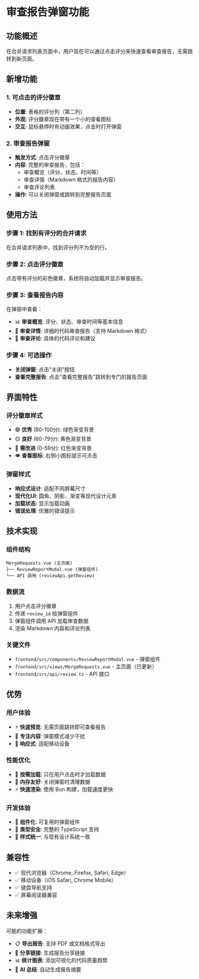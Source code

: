 # 审查报告弹窗功能

## 功能概述

在合并请求列表页面中，用户现在可以通过点击评分来快速查看审查报告，无需跳转到新页面。

## 新增功能

### 1. 可点击的评分徽章

- **位置**: 表格的评分列（第二列）
- **外观**: 评分徽章现在带有一个小的查看图标
- **交互**: 鼠标悬停时有动画效果，点击时打开弹窗

### 2. 审查报告弹窗

- **触发方式**: 点击评分徽章
- **内容**: 完整的审查报告，包括：
  - 审查概览（评分、状态、时间等）
  - 审查详情（Markdown 格式的报告内容）
  - 审查评论列表
- **操作**: 可以关闭弹窗或跳转到完整报告页面

## 使用方法

### 步骤 1: 找到有评分的合并请求
在合并请求列表中，找到评分列不为空的行。

### 步骤 2: 点击评分徽章
点击带有评分的彩色徽章，系统将自动加载并显示审查报告。

### 步骤 3: 查看报告内容
在弹窗中查看：
- 📊 **审查概览**: 评分、状态、审查时间等基本信息
- 📝 **审查详情**: 详细的代码审查报告（支持 Markdown 格式）
- 💬 **审查评论**: 具体的代码评论和建议

### 步骤 4: 可选操作
- **关闭弹窗**: 点击"关闭"按钮
- **查看完整报告**: 点击"查看完整报告"跳转到专门的报告页面

## 界面特性

### 评分徽章样式
- 🟢 **优秀** (80-100分): 绿色渐变背景
- 🟡 **良好** (60-79分): 黄色渐变背景  
- 🔴 **需改进** (0-59分): 红色渐变背景
- 👁️ **查看图标**: 右侧小图标提示可点击

### 弹窗样式
- **响应式设计**: 适配不同屏幕尺寸
- **现代化UI**: 圆角、阴影、渐变等现代设计元素
- **加载状态**: 显示加载动画
- **错误处理**: 优雅的错误提示

## 技术实现

### 组件结构
```
MergeRequests.vue (主页面)
├── ReviewReportModal.vue (弹窗组件)
└── API 调用 (reviewApi.getReview)
```

### 数据流
1. 用户点击评分徽章
2. 传递 `review_id` 给弹窗组件
3. 弹窗组件调用 API 加载审查数据
4. 渲染 Markdown 内容和评论列表

### 关键文件
- `frontend/src/components/ReviewReportModal.vue` - 弹窗组件
- `frontend/src/views/MergeRequests.vue` - 主页面（已更新）
- `frontend/src/api/review.ts` - API 接口

## 优势

### 用户体验
- ⚡ **快速预览**: 无需页面跳转即可查看报告
- 🎯 **专注内容**: 弹窗模式减少干扰
- 📱 **响应式**: 适配移动设备

### 性能优化
- 🔄 **按需加载**: 只在用户点击时才加载数据
- 💾 **内存友好**: 关闭弹窗时清理数据
- ⚡ **快速渲染**: 使用 Bun 构建，加载速度更快

### 开发体验
- 🧩 **组件化**: 可复用的弹窗组件
- 🔧 **类型安全**: 完整的 TypeScript 支持
- 🎨 **样式统一**: 与现有设计系统一致

## 兼容性

- ✅ 现代浏览器（Chrome, Firefox, Safari, Edge）
- ✅ 移动设备（iOS Safari, Chrome Mobile）
- ✅ 键盘导航支持
- ✅ 屏幕阅读器兼容

## 未来增强

可能的功能扩展：
- 📋 **导出报告**: 支持 PDF 或文档格式导出
- 🔗 **分享链接**: 生成报告分享链接
- 📊 **统计图表**: 添加可视化的代码质量趋势
- 🤖 **AI 总结**: 自动生成报告摘要
